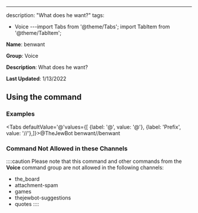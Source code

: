 ---
description: "What does he want?"
tags:
  - Voice
---import Tabs from '@theme/Tabs';
import TabItem from '@theme/TabItem';

**Name**: benwant

**Group**: Voice

**Description**: What does he want?

**Last Updated**: 1/13/2022

## Using the command

### Examples
<Tabs defaultValue='@'values={[ {label: '@', value: '@'}, {label: 'Prefix', value: '//'},]}><TabItem value='@'>@TheJewBot benwant</TabItem><TabItem value='//'>//benwant</TabItem></Tabs>

### Command Not Allowed in these Channels
::::caution Please note that this command and other commands from the **Voice** command group are not allowed in the following channels:
- the_board
- attachment-spam
- games
- thejewbot-suggestions
- quotes
::::